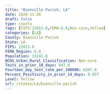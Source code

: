 ```yaml
---
title: "Bienville Parish, LA"
date: 2020-11-28
draft: false
type: county
tags: [FIPS:22013.0,FEMA:6.0,Non-core,Yellow]
categories: [LA]
County: Bienville Parish
State: LA
FIPS: 22013.0
FEMA_Region: 6.0
Population: 13241.0
NCHS_Urban_Rural_Classification: Non-core
Tests_in_prior_14_days: 847.0
Fourteen_day_test_rate_per_100000: 6397.0
Percent_Positivity_in_prior_14_days: 0.057
Level: Yellow
url: /states/LA/bienville-parish
---
```



